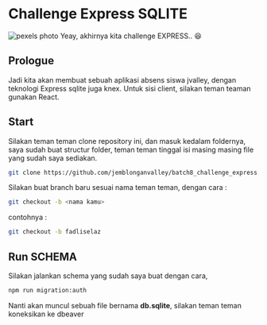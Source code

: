 # Challenge Express SQLITE

![pexels photo](https://images.pexels.com/photos/3077882/pexels-photo-3077882.jpeg?auto=compress&cs=tinysrgb&dpr=2&w=500)
Yeay, akhirnya kita challenge EXPRESS.. 😆

## Prologue

Jadi kita akan membuat sebuah aplikasi absens siswa jvalley, dengan teknologi Express sqlite juga knex. Untuk sisi client, silakan teman teaman gunakan React.

## Start

Silakan teman teman clone repository ini, dan masuk kedalam foldernya, saya sudah buat structur folder, teman teman tinggal isi masing masing file yang sudah saya sediakan.

```bash
git clone https://github.com/jemblonganvalley/batch8_challenge_express.git
```

Silakan buat branch baru sesuai nama teman teman, dengan cara :

```bash
git checkout -b <nama kamu>
```

contohnya :

```bash
git checkout -b fadliselaz
```

## Run SCHEMA

Silakan jalankan schema yang sudah saya buat dengan cara,

```bash
npm run migration:auth
```

Nanti akan muncul sebuah file bernama **db.sqlite**, silakan teman teman koneksikan ke dbeaver
